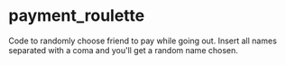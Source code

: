 # payment_roulette
Code to randomly choose friend to pay while going out. Insert all names separated with a coma and you'll get a random name chosen.
